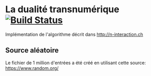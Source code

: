 # La dualité transnumérique [![Build Status](https://travis-ci.com/camptocamp/fehlmann_dualite.svg?branch=master)](https://travis-ci.com/camptocamp/fehlmann_dualite)

Implémentation de l'algorithme décrit dans http://n-interaction.ch


## Source aléatoire

Le fichier de 1 million d'entrées a été créé en utilisant cette source: https://www.random.org/
